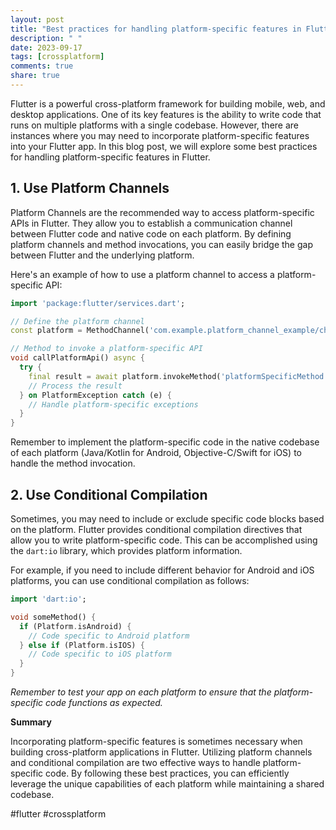 ```yaml
---
layout: post
title: "Best practices for handling platform-specific features in Flutter."
description: " "
date: 2023-09-17
tags: [crossplatform]
comments: true
share: true
---
```


Flutter is a powerful cross-platform framework for building mobile, web, and desktop applications. One of its key features is the ability to write code that runs on multiple platforms with a single codebase. However, there are instances where you may need to incorporate platform-specific features into your Flutter app. In this blog post, we will explore some best practices for handling platform-specific features in Flutter.

## 1. Use Platform Channels

Platform Channels are the recommended way to access platform-specific APIs in Flutter. They allow you to establish a communication channel between Flutter code and native code on each platform. By defining platform channels and method invocations, you can easily bridge the gap between Flutter and the underlying platform.

Here's an example of how to use a platform channel to access a platform-specific API:

```dart
import 'package:flutter/services.dart';

// Define the platform channel
const platform = MethodChannel('com.example.platform_channel_example/channel');

// Method to invoke a platform-specific API
void callPlatformApi() async {
  try {
    final result = await platform.invokeMethod('platformSpecificMethod');
    // Process the result
  } on PlatformException catch (e) {
    // Handle platform-specific exceptions
  }
}
```

Remember to implement the platform-specific code in the native codebase of each platform (Java/Kotlin for Android, Objective-C/Swift for iOS) to handle the method invocation.

## 2. Use Conditional Compilation

Sometimes, you may need to include or exclude specific code blocks based on the platform. Flutter provides conditional compilation directives that allow you to write platform-specific code. This can be accomplished using the `dart:io` library, which provides platform information.

For example, if you need to include different behavior for Android and iOS platforms, you can use conditional compilation as follows:

```dart
import 'dart:io';

void someMethod() {
  if (Platform.isAndroid) {
    // Code specific to Android platform
  } else if (Platform.isIOS) {
    // Code specific to iOS platform
  }
}
```

*Remember to test your app on each platform to ensure that the platform-specific code functions as expected.*


**Summary**

Incorporating platform-specific features is sometimes necessary when building cross-platform applications in Flutter. Utilizing platform channels and conditional compilation are two effective ways to handle platform-specific code. By following these best practices, you can efficiently leverage the unique capabilities of each platform while maintaining a shared codebase.

#flutter #crossplatform